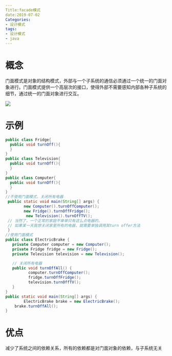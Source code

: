 ```yaml
---
Title:facade模式
date:2019-07-02
Categories:
- 设计模式
tags:
- 设计模式
- java
---
```


# 概念

门面模式是对象的结构模式，外部与一个子系统的通信必须通过一个统一的门面对象进行。门面模式提供一个高层次的接口，使得外部不需要感知内部各种子系统的细节，通过统一的门面对象进行交互。

<!--more-->

![](https://shinerio.oss-cn-beijing.aliyuncs.com/blog_images/uncategory/20190702153926.png)

# 示例

```java
public class Fridge{
  public void turnOff(){ 
  }
}
public class Television{
  public void turnOff(){ 
  }
}
public class Computer{
  public void turnOff(){ 
  }
}
//不使用门面模式，关闭所有电器
 public static void main(String[] args) {
 		new Computer().turnOffComputer();
 		new Fridge().turnOffFridge();
		 new Television().turnOffTV();
 // 当然了，一个正常的家庭不单单只有这么点电器的。
 // 如果某一天我想关闭家里所有的电器，就需要单独调用其turn offer方法
 } 
//使用门面模式
public class ElectricBrake {
   private Computer computer = new Computer();
   private Fridge fridge = new Fridge();
   private Television television = new Television();

   // 关闭所有电器
   public void turnOffAll() {
          computer.turnOffComputer();
          fridge.turnOffFridge();
          television.turnOffTV();
   }
} 
public static void main(String[] args) {
 		ElectricBrake brake = new ElectricBrake();
    brake.turnOffAll();
} 
```

# 优点

减少了系统之间的依赖关系，所有的依赖都是对门面对象的依赖，与子系统无关



